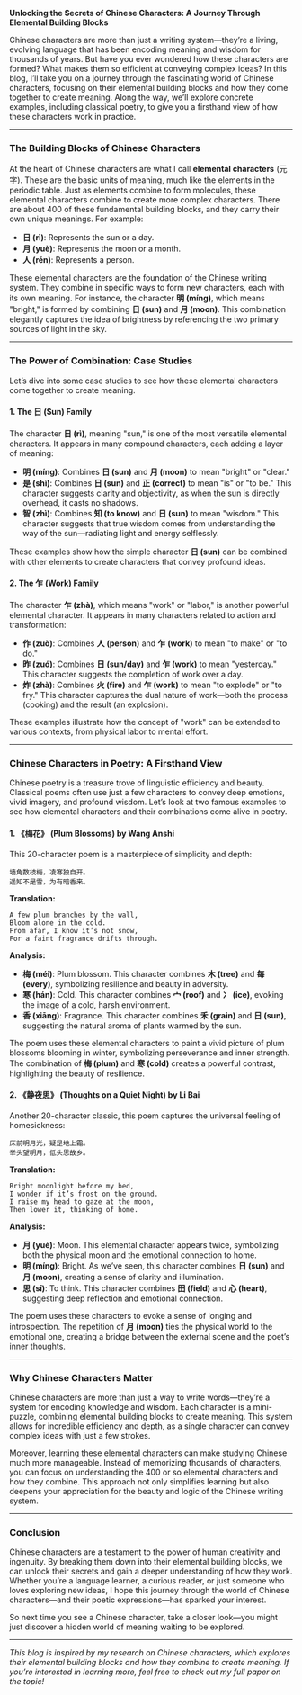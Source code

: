 **Unlocking the Secrets of Chinese Characters: A Journey Through Elemental Building Blocks**

Chinese characters are more than just a writing system—they’re a living, evolving language that has been encoding meaning and wisdom for thousands of years. But have you ever wondered how these characters are formed? What makes them so efficient at conveying complex ideas? In this blog, I’ll take you on a journey through the fascinating world of Chinese characters, focusing on their elemental building blocks and how they come together to create meaning. Along the way, we’ll explore concrete examples, including classical poetry, to give you a firsthand view of how these characters work in practice.

---

### The Building Blocks of Chinese Characters

At the heart of Chinese characters are what I call **elemental characters** (元字). These are the basic units of meaning, much like the elements in the periodic table. Just as elements combine to form molecules, these elemental characters combine to create more complex characters. There are about 400 of these fundamental building blocks, and they carry their own unique meanings. For example:

- **日 (rì)**: Represents the sun or a day.
- **月 (yuè)**: Represents the moon or a month.
- **人 (rén)**: Represents a person.

These elemental characters are the foundation of the Chinese writing system. They combine in specific ways to form new characters, each with its own meaning. For instance, the character **明 (míng)**, which means "bright," is formed by combining **日 (sun)** and **月 (moon)**. This combination elegantly captures the idea of brightness by referencing the two primary sources of light in the sky.

---

### The Power of Combination: Case Studies

Let’s dive into some case studies to see how these elemental characters come together to create meaning.

#### 1. The **日 (Sun) Family**

The character **日 (rì)**, meaning "sun," is one of the most versatile elemental characters. It appears in many compound characters, each adding a layer of meaning:

- **明 (míng)**: Combines **日 (sun)** and **月 (moon)** to mean "bright" or "clear."
- **是 (shì)**: Combines **日 (sun)** and **正 (correct)** to mean "is" or "to be." This character suggests clarity and objectivity, as when the sun is directly overhead, it casts no shadows.
- **智 (zhì)**: Combines **知 (to know)** and **日 (sun)** to mean "wisdom." This character suggests that true wisdom comes from understanding the way of the sun—radiating light and energy selflessly.

These examples show how the simple character **日 (sun)** can be combined with other elements to create characters that convey profound ideas.

#### 2. The **乍 (Work) Family**

The character **乍 (zhà)**, which means "work" or "labor," is another powerful elemental character. It appears in many characters related to action and transformation:

- **作 (zuò)**: Combines **人 (person)** and **乍 (work)** to mean "to make" or "to do."
- **昨 (zuó)**: Combines **日 (sun/day)** and **乍 (work)** to mean "yesterday." This character suggests the completion of work over a day.
- **炸 (zhà)**: Combines **火 (fire)** and **乍 (work)** to mean "to explode" or "to fry." This character captures the dual nature of work—both the process (cooking) and the result (an explosion).

These examples illustrate how the concept of "work" can be extended to various contexts, from physical labor to mental effort.

---

### Chinese Characters in Poetry: A Firsthand View

Chinese poetry is a treasure trove of linguistic efficiency and beauty. Classical poems often use just a few characters to convey deep emotions, vivid imagery, and profound wisdom. Let’s look at two famous examples to see how elemental characters and their combinations come alive in poetry.

#### 1. **《梅花》 (Plum Blossoms) by Wang Anshi**

This 20-character poem is a masterpiece of simplicity and depth:

```
墙角数枝梅，凌寒独自开。
遥知不是雪，为有暗香来。
```

**Translation:**
```
A few plum branches by the wall,
Bloom alone in the cold.
From afar, I know it’s not snow,
For a faint fragrance drifts through.
```

**Analysis:**
- **梅 (méi)**: Plum blossom. This character combines **木 (tree)** and **每 (every)**, symbolizing resilience and beauty in adversity.
- **寒 (hán)**: Cold. This character combines **宀 (roof)** and **冫 (ice)**, evoking the image of a cold, harsh environment.
- **香 (xiāng)**: Fragrance. This character combines **禾 (grain)** and **日 (sun)**, suggesting the natural aroma of plants warmed by the sun.

The poem uses these elemental characters to paint a vivid picture of plum blossoms blooming in winter, symbolizing perseverance and inner strength. The combination of **梅 (plum)** and **寒 (cold)** creates a powerful contrast, highlighting the beauty of resilience.

#### 2. **《静夜思》 (Thoughts on a Quiet Night) by Li Bai**

Another 20-character classic, this poem captures the universal feeling of homesickness:

```
床前明月光，疑是地上霜。
举头望明月，低头思故乡。
```

**Translation:**
```
Bright moonlight before my bed,
I wonder if it’s frost on the ground.
I raise my head to gaze at the moon,
Then lower it, thinking of home.
```

**Analysis:**
- **月 (yuè)**: Moon. This elemental character appears twice, symbolizing both the physical moon and the emotional connection to home.
- **明 (míng)**: Bright. As we’ve seen, this character combines **日 (sun)** and **月 (moon)**, creating a sense of clarity and illumination.
- **思 (sī)**: To think. This character combines **田 (field)** and **心 (heart)**, suggesting deep reflection and emotional connection.

The poem uses these characters to evoke a sense of longing and introspection. The repetition of **月 (moon)** ties the physical world to the emotional one, creating a bridge between the external scene and the poet’s inner thoughts.

---

### Why Chinese Characters Matter

Chinese characters are more than just a way to write words—they’re a system for encoding knowledge and wisdom. Each character is a mini-puzzle, combining elemental building blocks to create meaning. This system allows for incredible efficiency and depth, as a single character can convey complex ideas with just a few strokes.

Moreover, learning these elemental characters can make studying Chinese much more manageable. Instead of memorizing thousands of characters, you can focus on understanding the 400 or so elemental characters and how they combine. This approach not only simplifies learning but also deepens your appreciation for the beauty and logic of the Chinese writing system.

---

### Conclusion

Chinese characters are a testament to the power of human creativity and ingenuity. By breaking them down into their elemental building blocks, we can unlock their secrets and gain a deeper understanding of how they work. Whether you’re a language learner, a curious reader, or just someone who loves exploring new ideas, I hope this journey through the world of Chinese characters—and their poetic expressions—has sparked your interest.

So next time you see a Chinese character, take a closer look—you might just discover a hidden world of meaning waiting to be explored.

---

*This blog is inspired by my research on Chinese characters, which explores their elemental building blocks and how they combine to create meaning. If you’re interested in learning more, feel free to check out my full paper on the topic!*